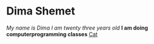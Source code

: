 # Dima Shemet
*My  name is Dima*
_I am twenty three years old_
**I am doing computerprogramming classes**
[Cat](https://www.dreamstime.com/stock-photo-cute-caat-look-shocked-surprised-skeptical-what-see-image79833868)
